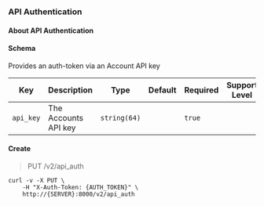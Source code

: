 ### API Authentication

#### About API Authentication

#### Schema

Provides an auth-token via an Account API key



Key | Description | Type | Default | Required | Support Level
--- | ----------- | ---- | ------- | -------- | -------------
`api_key` | The Accounts API key | `string(64)` |   | `true` |  



#### Create

> PUT /v2/api_auth

```shell
curl -v -X PUT \
    -H "X-Auth-Token: {AUTH_TOKEN}" \
    http://{SERVER}:8000/v2/api_auth
```

